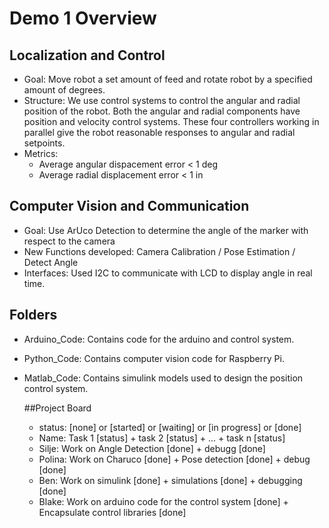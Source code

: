 # Demo 1 Overview

## Localization and Control
- Goal: Move robot a set amount of feed and rotate robot by a specified amount of degrees.
- Structure: We use control systems to control the angular and radial position of the robot. Both the angular and radial components have position and velocity control systems. These four controllers working in parallel give the robot reasonable responses to angular and radial setpoints.
- Metrics:
  - Average angular dispacement error < 1 deg
  - Average radial displacement error < 1 in

## Computer Vision and Communication
- Goal: Use ArUco Detection to determine the angle of the marker with respect to the camera
- New Functions developed: Camera Calibration / Pose Estimation / Detect Angle
- Interfaces: Used I2C to communicate with LCD to display angle in real time.

## Folders
- Arduino_Code: Contains code for the arduino and control system. 
- Python_Code: Contains computer vision code for Raspberry Pi.
- Matlab_Code: Contains simulink models used to design the position control system.

  ##Project Board
  - status: [none] or [started] or [waiting] or [in progress] or [done]
  - Name: Task 1 [status] + task 2 [status] + ... + task n [status]
  - Silje: Work on Angle Detection [done] + debugg [done]
  - Polina: Work on Charuco [done] + Pose detection [done] + debug [done]
  - Ben: Work on simulink [done] + simulations [done] + debugging [done]
  - Blake: Work on arduino code for the control system [done] + Encapsulate control libraries [done]
  
